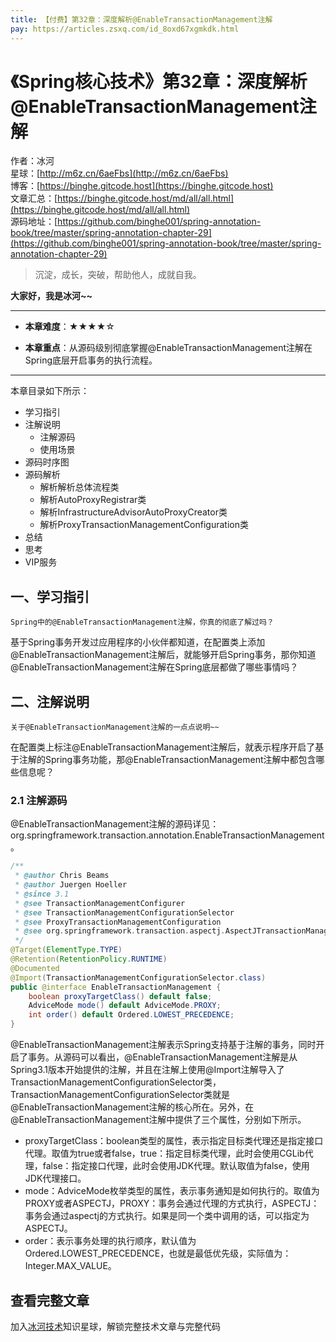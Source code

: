 ```yaml
---
title: 【付费】第32章：深度解析@EnableTransactionManagement注解
pay: https://articles.zsxq.com/id_8oxd67xgmkdk.html
---
```


# 《Spring核心技术》第32章：深度解析@EnableTransactionManagement注解

作者：冰河
<br/>星球：[http://m6z.cn/6aeFbs](http://m6z.cn/6aeFbs)
<br/>博客：[https://binghe.gitcode.host](https://binghe.gitcode.host)
<br/>文章汇总：[https://binghe.gitcode.host/md/all/all.html](https://binghe.gitcode.host/md/all/all.html)
<br/>源码地址：[https://github.com/binghe001/spring-annotation-book/tree/master/spring-annotation-chapter-29](https://github.com/binghe001/spring-annotation-book/tree/master/spring-annotation-chapter-29)

> 沉淀，成长，突破，帮助他人，成就自我。

**大家好，我是冰河~~**

------

* **本章难度**：★★★★☆

* **本章重点**：从源码级别彻底掌握@EnableTransactionManagement注解在Spring底层开启事务的执行流程。

------

本章目录如下所示：

* 学习指引
* 注解说明
  * 注解源码
  * 使用场景
* 源码时序图
* 源码解析
  * 解析解析总体流程类
  * 解析AutoProxyRegistrar类
  * 解析InfrastructureAdvisorAutoProxyCreator类
  * 解析ProxyTransactionManagementConfiguration类
* 总结
* 思考
* VIP服务

## 一、学习指引

`Spring中的@EnableTransactionManagement注解，你真的彻底了解过吗？`

基于Spring事务开发过应用程序的小伙伴都知道，在配置类上添加@EnableTransactionManagement注解后，就能够开启Spring事务，那你知道@EnableTransactionManagement注解在Spring底层都做了哪些事情吗？

## 二、注解说明

`关于@EnableTransactionManagement注解的一点点说明~~`

在配置类上标注@EnableTransactionManagement注解后，就表示程序开启了基于注解的Spring事务功能，那@EnableTransactionManagement注解中都包含哪些信息呢？

### 2.1 注解源码

@EnableTransactionManagement注解的源码详见：org.springframework.transaction.annotation.EnableTransactionManagement。

```java
/**
 * @author Chris Beams
 * @author Juergen Hoeller
 * @since 3.1
 * @see TransactionManagementConfigurer
 * @see TransactionManagementConfigurationSelector
 * @see ProxyTransactionManagementConfiguration
 * @see org.springframework.transaction.aspectj.AspectJTransactionManagementConfiguration
 */
@Target(ElementType.TYPE)
@Retention(RetentionPolicy.RUNTIME)
@Documented
@Import(TransactionManagementConfigurationSelector.class)
public @interface EnableTransactionManagement {
	boolean proxyTargetClass() default false;
	AdviceMode mode() default AdviceMode.PROXY;
	int order() default Ordered.LOWEST_PRECEDENCE;
}
```

@EnableTransactionManagement注解表示Spring支持基于注解的事务，同时开启了事务。从源码可以看出，@EnableTransactionManagement注解是从Spring3.1版本开始提供的注解，并且在注解上使用@Import注解导入了TransactionManagementConfigurationSelector类，TransactionManagementConfigurationSelector类就是@EnableTransactionManagement注解的核心所在。另外，在@EnableTransactionManagement注解中提供了三个属性，分别如下所示。

* proxyTargetClass：boolean类型的属性，表示指定目标类代理还是指定接口代理。取值为true或者false，true：指定目标类代理，此时会使用CGLib代理，false：指定接口代理，此时会使用JDK代理。默认取值为false，使用JDK代理接口。
* mode：AdviceMode枚举类型的属性，表示事务通知是如何执行的。取值为PROXY或者ASPECTJ，PROXY：事务会通过代理的方式执行，ASPECTJ：事务会通过aspectj的方式执行。如果是同一个类中调用的话，可以指定为ASPECTJ。
* order：表示事务处理的执行顺序，默认值为Ordered.LOWEST_PRECEDENCE，也就是最低优先级，实际值为：Integer.MAX_VALUE。

## 查看完整文章

加入[冰河技术](http://m6z.cn/6aeFbs)知识星球，解锁完整技术文章与完整代码